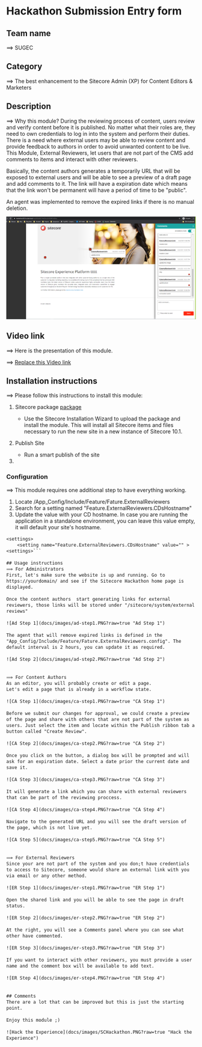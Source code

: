 # Hackathon Submission Entry form

## Team name
⟹ SUGEC

## Category
⟹ The best enhancement to the Sitecore Admin (XP) for Content Editors & Marketers

## Description
⟹ Why this module?
During the reviewing process of content, users review and verify content before it is published. No matter what their roles are, they need to own credentials to log in into the system and perform their duties. 
There is a need where external users may be able to review content and provide feedback to authors in order to avoid unwanted content to be live. This Module, External Reviewers, let users that are not part of the CMS add comments to items and interact with other reviewers.

Basically, the content authors generates a temporarily URL that will be exposed to external users and will be able to see a preview of a draft page and add comments to it. The link will have a expiration date which means that the link won't be permanent will have a period of time to be "public".

An agent was implemented to remove the expired links if there is no manual deletion.

![External Reviwers](docs/images/external-reviewers.PNG?raw=true "External Reviewers")

   
## Video link
⟹ Here is the presentation of this module. 

⟹ [Replace this Video link](#video-link)


## Installation instructions
⟹ Please follow this instructions to install this module:

1. Sitecore package [package](resources/Hackathon2021-SUGEC-1.0.zip)
	- Use the Sitecore Installation Wizard to upload the package and install the module. This will install all Sitecore items and files necessary to run the new site in a new instance of Sitecore 10.1. 
	
2. Publish Site
	- Run a smart publish of the site
	
3. 

### Configuration
⟹ This module requires one additional step to have everything working.

1. Locate /App_Config/Include/Feature/Fature.ExternalReviewers  
2. Search for a setting named "Feature.ExternalReviewers.CDsHostname"
3. Update the value with your CD hostname. In case you are running the application in a standalone environment, you can leave this value empty, it will default your site's hostname.
``` 
<settings> 
 	<setting name="Feature.ExternalReviewers.CDsHostname" value="" >
<settings>```

## Usage instructions
⟹ For Administrators
First, let's make sure the website is up and running. Go to https://yourdomain/ and see if the Sitecore Hackathon home page is displayed.

Once the content authors  start generating links for external reviewers, those links will be stored under "/sitecore/system/external reviews"

![Ad Step 1](docs/images/ad-step1.PNG?raw=true "Ad Step 1")

The agent that will remove expired links is defined in the "App_Config/Include/Feature/Fature.ExternalReviewers.config". The default interval is 2 hours, you can update it as required.

![Ad Step 2](docs/images/ad-step2.PNG?raw=true "Ad Step 2")


⟹ For Content Authors
As an editor, you will probably create or edit a page.
Let's edit a page that is already in a workflow state. 

![CA Step 1](docs/images/ca-step1.PNG?raw=true "CA Step 1")

Before we submit our changes for approval, we could create a preview of the page and share with others that are not part of the system as users. Just select the item and locate within the Publish ribbon tab a button called "Create Review". 

![CA Step 2](docs/images/ca-step2.PNG?raw=true "CA Step 2")

Once you click on the button, a dialog box will be prompted and will ask for an expiration date. Select a date prior the current date and save it.

![CA Step 3](docs/images/ca-step3.PNG?raw=true "CA Step 3")

It will generate a link which you can share with external reviewers that can be part of the reviewing proccess. 

![CA Step 4](docs/images/ca-step4.PNG?raw=true "CA Step 4")

Navigate to the generated URL and you will see the draft version of the page, which is not live yet. 

![CA Step 5](docs/images/ca-step5.PNG?raw=true "CA Step 5")


⟹ For External Reviewers
Since your are not part of the system and you don;t have credentials to access to Sitecore, someone would share an external link with you via email or any other method.  

![ER Step 1](docs/images/er-step1.PNG?raw=true "ER Step 1")

Open the shared link and you will be able to see the page in draft status. 

![ER Step 2](docs/images/er-step2.PNG?raw=true "ER Step 2")

At the right, you will see a Comments panel where you can see what other have commented.

![ER Step 3](docs/images/er-step3.PNG?raw=true "ER Step 3")

If you want to interact with other reviewers, you must provide a user name and the comment box will be available to add text.

![ER Step 4](docs/images/er-step4.PNG?raw=true "ER Step 4")


## Comments
There are a lot that can be improved but this is just the starting point.

Enjoy this module ;)

![Hack the Experience](docs/images/SCHackathon.PNG?raw=true "Hack the Experience")
